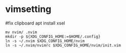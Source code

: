 # vimsetting

#fix clipboard
apt install xsel

    mv nvim/ .nvim
    mkdir -p ${XDG_CONFIG_HOME:=$HOME/.config}
    ln -s ~/.nvim $XDG_CONFIG_HOME/nvim
    ln -s ~/.nvim/nvimrc $XDG_CONFIG_HOME/nvim/init.vim
